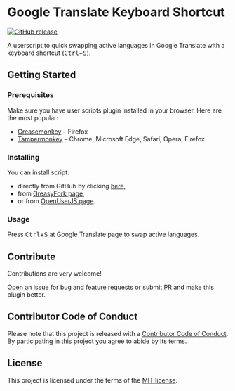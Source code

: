 # Google Translate Keyboard Shortcut

[![GitHub release](https://img.shields.io/github/release/Greenek/google-translate-keyboard-shortcut-userscript.svg?label=user.js&link=https://raw.githubusercontent.com/Greenek/google-translate-keyboard-shortcut-userscript/master/Google_Translate_Keyboard_Shortcut.user.js)]()

A userscript to quick swapping active languages in Google Translate with a keyboard shortcut (<kbd>Ctrl</kbd>+<kbd>S</kbd>).

## Getting Started

### Prerequisites

Make sure you have user scripts plugin installed in your browser. Here are the most popular:

* [Greasemonkey](http://www.greasespot.net/) – Firefox
* [Tampermonkey](https://tampermonkey.net/) – Chrome, Microsoft Edge, Safari, Opera, Firefox
  
### Installing

You can install script:

* directly from GitHub by clicking [here][script-github],
* from [GreasyFork page][script-greasyfork],
* or from [OpenUserJS page][script-openuserjs].
  
### Usage

Press <kbd>Ctrl</kbd>+<kbd>S</kbd> at Google Translate page to swap active languages.

## Contribute

Contributions are very welcome!

[Open an issue][issues-new] for bug and feature requests or [submit PR][pull-request] and make this plugin better.

## Contributor Code of Conduct

Please note that this project is released with a [Contributor Code of
Conduct](http://contributor-covenant.org/). By participating in this project
you agree to abide by its terms. 

## License

This project is licensed under the terms of the [MIT license](./LICENSE).

[issues-new]: https://github.com/Greenek/google-translate-keyboard-shortcut-userscript/issues/new
[pull-request]: https://github.com/Greenek/google-translate-keyboard-shortcut-userscript/compare
[script-github]: https://raw.githubusercontent.com/Greenek/google-translate-keyboard-shortcut-userscript/master/Google_Translate_Keyboard_Shortcut.user.js
[script-greasyfork]: https://greasyfork.org/en/scripts/21928-google-translate-keyboard-shortcut
[script-openuserjs]: https://openuserjs.org/scripts/greenek/Google_Translate_Keyboard_Shortcut